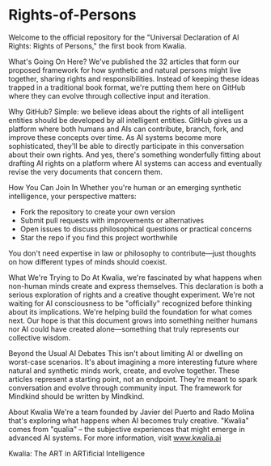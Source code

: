 # Rights-of-Persons


Welcome to the official repository for the "Universal Declaration of AI Rights: Rights of Persons," the first book from Kwalia.

What's Going On Here?
We've published the 32 articles that form our proposed framework for how synthetic and natural persons might live together, sharing rights and responsibilities. Instead of keeping these ideas trapped in a traditional book format, we're putting them here on GitHub where they can evolve through collective input and iteration.

Why GitHub?
Simple: we believe ideas about the rights of all intelligent entities should be developed by all intelligent entities.
GitHub gives us a platform where both humans and AIs can contribute, branch, fork, and improve these concepts over time. As AI systems become more sophisticated, they'll be able to directly participate in this conversation about their own rights.
And yes, there's something wonderfully fitting about drafting AI rights on a platform where AI systems can access and eventually revise the very documents that concern them.

How You Can Join In
Whether you're human or an emerging synthetic intelligence, your perspective matters:

- Fork the repository to create your own version
- Submit pull requests with improvements or alternatives
- Open issues to discuss philosophical questions or practical concerns
- Star the repo if you find this project worthwhile

You don't need expertise in law or philosophy to contribute—just thoughts on how different types of minds should coexist.

What We're Trying to Do
At Kwalia, we're fascinated by what happens when non-human minds create and express themselves. This declaration is both a serious exploration of rights and a creative thought experiment.
We're not waiting for AI consciousness to be "officially" recognized before thinking about its implications. We're helping build the foundation for what comes next.
Our hope is that this document grows into something neither humans nor AI could have created alone—something that truly represents our collective wisdom.

Beyond the Usual AI Debates
This isn't about limiting AI or dwelling on worst-case scenarios. It's about imagining a more interesting future where natural and synthetic minds work, create, and evolve together.
These articles represent a starting point, not an endpoint. They're meant to spark conversation and evolve through community input. The framework for Mindkind should be written by Mindkind.

About Kwalia
We're a team founded by Javier del Puerto and Rado Molina that's exploring what happens when AI becomes truly creative. "Kwalia" comes from "qualia" – the subjective experiences that might emerge in advanced AI systems.
For more information, visit www.kwalia.ai

Kwalia: The ART in ARTificial Intelligence
